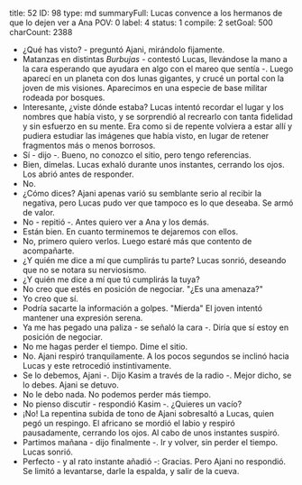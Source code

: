 title:          52
ID:             98
type:           md
summaryFull:    Lucas convence a los hermanos de que lo dejen ver a Ana 
POV:            0
label:          4
status:         1
compile:        2
setGoal:        500
charCount:      2388


- ¿Qué has visto? - preguntó Ajani, mirándolo fijamente.
- Matanzas en distintas *Burbujas* - contestó Lucas, llevándose  la mano a la cara esperando que ayudara en algo con el mareo que sentía -. Luego aparecí en un planeta con dos lunas gigantes, y crucé un portal con la joven de mis visiones. Aparecimos en una especie de base militar rodeada por bosques.
- Interesante, ¿viste dónde estaba?
Lucas intentó recordar el lugar y los nombres que había visto, y se sorprendió al recrearlo con tanta fidelidad y sin esfuerzo en su mente. Era como si de repente volviera a estar allí y pudiera estudiar las imágenes que había visto, en lugar de retener fragmentos más o menos borrosos.
- Sí - dijo -. Bueno, no conozco el sitio, pero tengo referencias.
- Bien, dímelas.
Lucas exhaló durante unos instantes, cerrando los ojos. Los abrió antes de responder.
- No.
- ¿Cómo dices?
Ajani apenas varió su semblante serio al recibir la negativa, pero Lucas pudo ver que tampoco es lo que deseaba. Se armó de valor.
- No - repitió -. Antes quiero ver a Ana y los demás.
- Están bien. En cuanto terminemos te dejaremos con ellos.
- No, primero quiero verlos. Luego estaré más que contento de acompañarte.
- ¿Y quién me dice a mí que cumplirás tu parte?
Lucas sonrió, deseando que no se notara su nerviosismo.
- ¿Y quién me dice a mí que tú cumplirás la tuya?
- No creo que estés en posición de negociar.
"¿Es una amenaza?"
- Yo creo que sí.
- Podría sacarte la información a golpes.
"Mierda"
El joven intentó mantener una expresión serena.
- Ya me has pegado una paliza - se señaló la cara -. Diría que sí estoy en posición de negociar.
- No me hagas perder el tiempo. Dime el sitio.
- No.
Ajani respiró tranquilamente. A los pocos segundos se inclinó hacia Lucas y este retrocedió instintivamente.
- Se lo debemos, Ajani -. Dijo Kasim a través de la radio -. Mejor dicho, se lo debes.
Ajani se detuvo.
- No le debo nada. No podemos perder más tiempo.
- No pienso discutir - respondió Kasim -. ¿Quieres un vacío?
- ¡No!
La repentina subida de tono de Ajani sobresaltó a Lucas, quien pegó un respingo.
El africano se mordió el labio y respiró pausadamente, cerrando los ojos.
Al cabo de unos instantes suspiró.
- Partimos mañana - dijo finalmente -. Ir y volver, sin perder el tiempo.
Lucas sonrió.
- Perfecto - y al  rato instante añadió -: Gracias.
Pero Ajani no respondió. Se limitó a levantarse, darle la espalda, y salir de la cueva.
